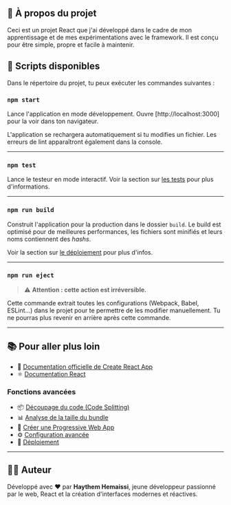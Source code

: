 ## 📁 À propos du projet

Ceci est un projet React que j'ai développé dans le cadre de mon apprentissage et de mes expérimentations avec le framework. Il est conçu pour être simple, propre et facile à maintenir.

## 📜 Scripts disponibles

Dans le répertoire du projet, tu peux exécuter les commandes suivantes :

### `npm start`

Lance l'application en mode développement.
Ouvre [http://localhost:3000] pour la voir dans ton navigateur.

L'application se rechargera automatiquement si tu modifies un fichier.
Les erreurs de lint apparaîtront également dans la console.

---

### `npm test`

Lance le testeur en mode interactif.
Voir la section sur [les tests](https://facebook.github.io/create-react-app/docs/running-tests) pour plus d'informations.

---

### `npm run build`

Construit l'application pour la production dans le dossier `build`.
Le build est optimisé pour de meilleures performances, les fichiers sont minifiés et leurs noms contiennent des *hashs*.

Voir la section sur [le déploiement](https://facebook.github.io/create-react-app/docs/deployment) pour plus d'infos.

---

### `npm run eject`

> ⚠️ **Attention : cette action est irréversible.**

Cette commande extrait toutes les configurations (Webpack, Babel, ESLint...) dans le projet pour te permettre de les modifier manuellement. Tu ne pourras plus revenir en arrière après cette commande.

---

## 📚 Pour aller plus loin

* 📖 [Documentation officielle de Create React App](https://facebook.github.io/create-react-app/docs/getting-started)
* ⚛️ [Documentation React](https://reactjs.org/)

### Fonctions avancées

* 📦 [Découpage du code (Code Splitting)](https://facebook.github.io/create-react-app/docs/code-splitting)
* 📊 [Analyse de la taille du bundle](https://facebook.github.io/create-react-app/docs/analyzing-the-bundle-size)
* 📲 [Créer une Progressive Web App](https://facebook.github.io/create-react-app/docs/making-a-progressive-web-app)
* ⚙️ [Configuration avancée](https://facebook.github.io/create-react-app/docs/advanced-configuration)
* 🚀 [Déploiement](https://facebook.github.io/create-react-app/docs/deployment)

---

## 👨‍💻 Auteur

Développé avec ❤️ par **Haythem Hemaissi**, jeune développeur passionné par le web, React et la création d'interfaces modernes et réactives.

